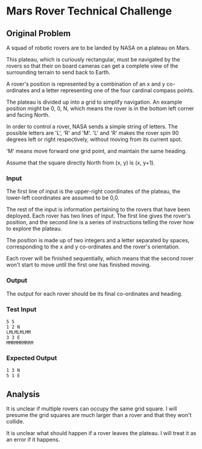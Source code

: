 # Mars Rover Technical Challenge

## Original Problem

A squad of robotic rovers are to be landed by NASA on a plateau on Mars.

This plateau, which is curiously rectangular, must be navigated by the rovers so
that their on board cameras can get a complete view of the surrounding terrain
to send back to Earth.

A rover's position is represented by a combination of an x and y co-ordinates
and a letter representing one of the four cardinal compass points.

The plateau is divided up into a grid to simplify navigation. An example
position might be 0, 0, N, which means the rover is in the bottom left corner
and facing North.

In order to control a rover, NASA sends a simple string of letters. The possible
letters are 'L', 'R' and 'M'. 'L' and 'R' makes the rover spin 90 degrees left
or right respectively, without moving from its current spot.

'M' means move forward one grid point, and maintain the same heading.

Assume that the square directly North from (x, y) is (x, y+1).

### Input

The first line of input is the upper-right coordinates of the plateau, the
lower-left coordinates are assumed to be 0,0.

The rest of the input is information pertaining to the rovers that have been
deployed. Each rover has two lines of input. The first line gives the rover's
position, and the second line is a series of instructions telling the rover how
to explore the plateau.

The position is made up of two integers and a letter separated by spaces,
corresponding to the x and y co-ordinates and the rover's orientation.

Each rover will be finished sequentially, which means that the second rover
won't start to move until the first one has finished moving.

### Output

The output for each rover should be its final co-ordinates and heading.

### Test Input

```
5 5
1 2 N
LMLMLMLMM
3 3 E
MMRMMRMRRM
```

### Expected Output

```
1 3 N
5 1 E
```

## Analysis

It is unclear if multiple rovers can occupy the same grid square. I will presume
the grid squares are much larger than a rover and that they won't collide.

It is unclear what should happen if a rover leaves the plateau. I will treat it
as an error if it happens.

